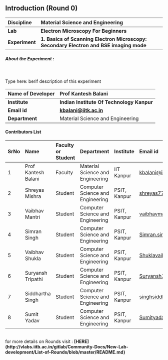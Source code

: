 ## Introduction (Round 0)



<b>Discipline | <b>Material Science and Engineering
:--|:--|
<b> Lab | <b> Electron Microscopy For Beginners
<b> Experiment|     <b> 1. Basics of Scanning Electron Microscopy: Secondary Electron and BSE imaging mode

<h5> About the Experiment : </h5> <br>

Type here: berif description of this experiment

<b>Name of Developer | <b> Prof Kantesh Balani
:--|:--|
<b> Institute | <b> Indian Institute Of Technology Kanpur
<b> Email id|     <b> kbalani@iitk.ac.in
<b> Department | Material Science and Engineering

#### Contributors List

SrNo | Name | Faculty or Student | Department| Institute | Email id
:--|:--|:--|:--|:--|:--|
1 | Prof Kantesh Balani | Faculty | Material Science and Engineering | IIT Kanpur | kbalani@iitk.ac.in
2 | Shreyas Mishra | Student | Computer Science and Engineering | PSIT, Kanpur |shreyas77mishra@gmail.com
3 | Vaibhav Mantri | Student | Computer Science and Engineering | PSIT, Kanpur |vaibhavmantri824228@gmail.com
4 | Simran Singh | Student | Computer Science and Engineering | PSIT, Kanpur |Simran.singh2198@gmail.com
5 | Vaibhav Shukla | Student | Computer Science and Engineering | PSIT, Kanpur |Shuklavaibhav0306@gmail.com
6 | Suryansh Tripathi | Student | Computer Science and Engineering | PSIT, Kanpur |Suryansh1004@gmail.com
7 | Siddhartha Singh | Student | Computer Science and Engineering | PSIT, Kanpur |singhsiddhartha63@gmail.com
8 | Sumit Yadav | Student | Computer Science and Engineering | PSIT, Kanpur |Sumityadav2408@gmail.com


<br>
for more details on Rounds visit : <b> [HERE](http://vlabs.iitb.ac.in/gitlab/Community-Docs/New-Lab-development/List-of-Rounds/blob/master/README.md) </b>
